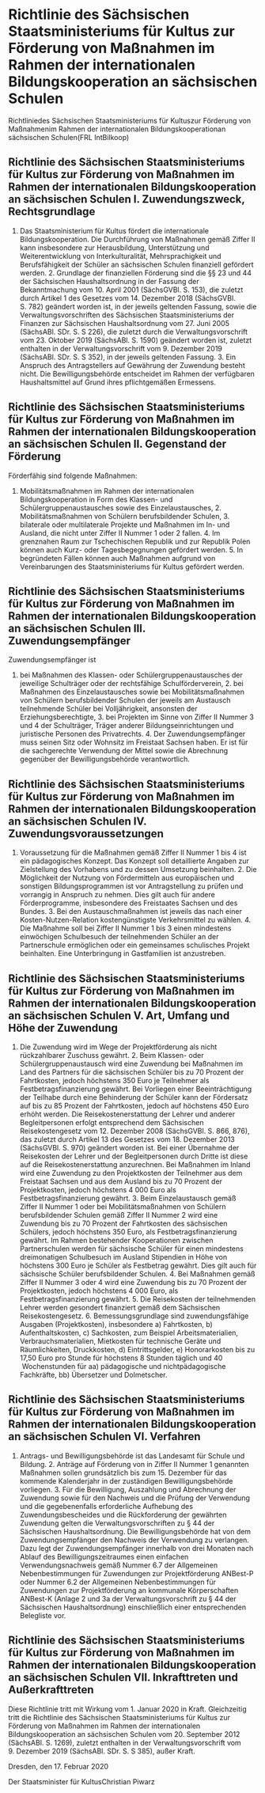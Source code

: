 # Richtlinie des Sächsischen Staatsministeriums für Kultus zur Förderung von Maßnahmen im Rahmen der internationalen Bildungskooperation an sächsischen Schulen

Richtliniedes Sächsischen Staatsministeriums für Kultuszur Förderung von Maßnahmenim Rahmen der internationalen Bildungskooperationan sächsischen Schulen(FRL IntBilkoop)

## Richtlinie des Sächsischen Staatsministeriums für Kultus zur Förderung von Maßnahmen im Rahmen der internationalen Bildungskooperation an sächsischen Schulen I. Zuwendungszweck, Rechtsgrundlage

1. Das Staatsministerium für Kultus fördert die internationale Bildungskooperation. Die Durchführung von Maßnahmen gemäß Ziffer II kann insbesondere zur Herausbildung, Unterstützung und Weiterentwicklung von Interkulturalität, Mehrsprachigkeit und Berufsfähigkeit der Schüler an sächsischen Schulen finanziell gefördert werden. 2. Grundlage der finanziellen Förderung sind die §§ 23 und 44 der Sächsischen Haushaltsordnung in der Fassung der Bekanntmachung vom 10. April 2001 (SächsGVBl. S. 153), die zuletzt durch Artikel 1 des Gesetzes vom 14. Dezember 2018 (SächsGVBl. S. 782) geändert worden ist, in der jeweils geltenden Fassung, sowie die Verwaltungsvorschriften des Sächsischen Staatsministeriums der Finanzen zur Sächsischen Haushaltsordnung vom 27. Juni 2005 (SächsABl. SDr. S. S 226), die zuletzt durch die Verwaltungsvorschrift vom 23. Oktober 2019 (SächsABl. S. 1590) geändert worden ist, zuletzt enthalten in der Verwaltungsvorschrift vom 9. Dezember 2019 (SächsABl. SDr. S. S 352), in der jeweils geltenden Fassung. 3. Ein Anspruch des Antragstellers auf Gewährung der Zuwendung besteht nicht. Die Bewilligungsbehörde entscheidet im Rahmen der verfügbaren Haushaltsmittel auf Grund ihres pflichtgemäßen Ermessens. 
## Richtlinie des Sächsischen Staatsministeriums für Kultus zur Förderung von Maßnahmen im Rahmen der internationalen Bildungskooperation an sächsischen Schulen II. Gegenstand der Förderung

Förderfähig sind folgende Maßnahmen:

1. Mobilitätsmaßnahmen im Rahmen der internationalen Bildungskooperation in Form des Klassen- und Schülergruppenaustausches sowie des Einzelaustausches, 2. Mobilitätsmaßnahmen von Schülern berufsbildender Schulen, 3. bilaterale oder multilaterale Projekte und Maßnahmen im In- und Ausland, die nicht unter Ziffer II Nummer 1 oder 2 fallen. 4. Im grenznahen Raum zur Tschechischen Republik und zur Republik Polen können auch Kurz- oder Tagesbegegnungen gefördert werden. 5. In begründeten Fällen können auch Maßnahmen aufgrund von Vereinbarungen des Staatsministeriums für Kultus gefördert werden. 
## Richtlinie des Sächsischen Staatsministeriums für Kultus zur Förderung von Maßnahmen im Rahmen der internationalen Bildungskooperation an sächsischen Schulen III. Zuwendungsempfänger

Zuwendungsempfänger ist

1. bei Maßnahmen des Klassen- oder Schülergruppenaustausches der jeweilige Schulträger oder der rechtsfähige Schulförderverein, 2. bei Maßnahmen des Einzelaustausches sowie bei Mobilitätsmaßnahmen von Schülern berufsbildender Schulen der jeweils am Austausch teilnehmende Schüler bei Volljährigkeit, ansonsten der Erziehungsberechtigte, 3. bei Projekten im Sinne von Ziffer II Nummer 3 und 4 der Schulträger, Träger anderer Bildungseinrichtungen und juristische Personen des Privatrechts. 4. Der Zuwendungsempfänger muss seinen Sitz oder Wohnsitz im Freistaat Sachsen haben. Er ist für die sachgerechte Verwendung der Mittel sowie die Abrechnung gegenüber der Bewilligungsbehörde verantwortlich. 
## Richtlinie des Sächsischen Staatsministeriums für Kultus zur Förderung von Maßnahmen im Rahmen der internationalen Bildungskooperation an sächsischen Schulen IV. Zuwendungsvoraussetzungen

1. Voraussetzung für die Maßnahmen gemäß Ziffer II Nummer 1 bis 4 ist ein pädagogisches Konzept. Das Konzept soll detaillierte Angaben zur Zielstellung des Vorhabens und zu dessen Umsetzung beinhalten. 2. Die Möglichkeit der Nutzung von Fördermitteln aus europäischen und sonstigen Bildungsprogrammen ist vor Antragstellung zu prüfen und vorrangig in Anspruch zu nehmen. Dies gilt auch für andere Förderprogramme, insbesondere des Freistaates Sachsen und des Bundes. 3. Bei den Austauschmaßnahmen ist jeweils das nach einer Kosten-Nutzen-Relation kostengünstigste Verkehrsmittel zu wählen. 4. Die Maßnahme soll bei Ziffer II Nummer 1 bis 3 einen mindestens einwöchigen Schulbesuch der teilnehmenden Schüler an der Partnerschule ermöglichen oder ein gemeinsames schulisches Projekt beinhalten. Eine Unterbringung in Gastfamilien ist anzustreben. 
## Richtlinie des Sächsischen Staatsministeriums für Kultus zur Förderung von Maßnahmen im Rahmen der internationalen Bildungskooperation an sächsischen Schulen V. Art, Umfang und Höhe der Zuwendung

1. Die Zuwendung wird im Wege der Projektförderung als nicht rückzahlbarer Zuschuss gewährt. 2. Beim Klassen- oder Schülergruppenaustausch wird eine Zuwendung bei Maßnahmen im Land des Partners für die sächsischen Schüler bis zu 70 Prozent der Fahrtkosten, jedoch höchstens 350 Euro je Teilnehmer als Festbetragsfinanzierung gewährt. Bei Vorliegen einer Beeinträchtigung der Teilhabe durch eine Behinderung der Schüler kann der Fördersatz auf bis zu 85 Prozent der Fahrtkosten, jedoch auf höchstens 450 Euro erhöht werden. Die Reisekostenerstattung der Lehrer und anderer Begleitpersonen erfolgt entsprechend dem Sächsischen Reisekostengesetz vom 12. Dezember 2008 (SächsGVBl. S. 866, 876), das zuletzt durch Artikel 13 des Gesetzes vom 18. Dezember 2013 (SächsGVBl. S. 970) geändert worden ist. Bei einer Übernahme der Reisekosten der Lehrer und der Begleitpersonen durch Dritte ist diese auf die Reisekostenerstattung anzurechnen. Bei Maßnahmen im Inland wird eine Zuwendung zu den Projektkosten der Teilnehmer aus dem Freistaat Sachsen und aus dem Ausland bis zu 70 Prozent der Projektkosten, jedoch höchstens 4 000 Euro als Festbetragsfinanzierung gewährt. 3. Beim Einzelaustausch gemäß Ziffer II Nummer 1 oder bei Mobilitätsmaßnahmen von Schülern berufsbildender Schulen gemäß Ziffer II Nummer 2 wird eine Zuwendung bis zu 70 Prozent der Fahrtkosten des sächsischen Schülers, jedoch höchstens 350 Euro, als Festbetragsfinanzierung gewährt. Im Rahmen bestehender Kooperationen zwischen Partnerschulen werden für sächsische Schüler für einen mindestens dreimonatigen Schulbesuch im Ausland Stipendien in Höhe von höchstens 300 Euro je Schüler als Festbetrag gewährt. Dies gilt auch für sächsische Schüler berufsbildender Schulen. 4. Bei Maßnahmen gemäß Ziffer II Nummer 3 oder 4 wird eine Zuwendung bis zu 70 Prozent der Projektkosten, jedoch höchstens 4 000 Euro, als Festbetragsfinanzierung gewährt. 5. Die Reisekosten der teilnehmenden Lehrer werden gesondert finanziert gemäß dem Sächsischen Reisekostengesetz. 6. Bemessungsgrundlage sind zuwendungsfähige Ausgaben (Projektkosten), insbesondere a) Fahrtkosten, b) Aufenthaltskosten, c) Sachkosten, zum Beispiel Arbeitsmaterialien, Verbrauchsmaterialien, Mietkosten für technische Geräte und Räumlichkeiten, Druckkosten, d) Eintrittsgelder, e) Honorarkosten bis zu 17,50 Euro pro Stunde für höchstens 8 Stunden täglich und 40  Wochenstunden für  aa) pädagogische und nichtpädagogische Fachkräfte,  bb) Übersetzer und Dolmetscher. 
## Richtlinie des Sächsischen Staatsministeriums für Kultus zur Förderung von Maßnahmen im Rahmen der internationalen Bildungskooperation an sächsischen Schulen VI. Verfahren

1. Antrags- und Bewilligungsbehörde ist das Landesamt für Schule und Bildung. 2. Anträge auf Förderung von in Ziffer II Nummer 1 genannten Maßnahmen sollen grundsätzlich bis zum 15. Dezember für das kommende Kalenderjahr in der zuständigen Bewilligungsbehörde vorliegen. 3. Für die Bewilligung, Auszahlung und Abrechnung der Zuwendung sowie für den Nachweis und die Prüfung der Verwendung und die gegebenenfalls erforderliche Aufhebung des Zuwendungsbescheides und die Rückforderung der gewährten Zuwendung gelten die Verwaltungsvorschriften zu § 44 der Sächsischen Haushaltsordnung. Die Bewilligungsbehörde hat von dem Zuwendungsempfänger den Nachweis der Verwendung zu verlangen. Dazu legt der Zuwendungsempfänger innerhalb von drei Monaten nach Ablauf des Bewilligungszeitraumes einen einfachen Verwendungsnachweis gemäß Nummer 6.7 der Allgemeinen Nebenbestimmungen für Zuwendungen zur Projektförderung ANBest-P oder Nummer 6.2 der Allgemeinen Nebenbestimmungen für Zuwendungen zur Projektförderung an kommunale Körperschaften ANBest-K (Anlage 2 und 3a der Verwaltungsvorschrift zu § 44 der Sächsischen Haushaltsordnung) einschließlich einer entsprechenden Belegliste vor. 
## Richtlinie des Sächsischen Staatsministeriums für Kultus zur Förderung von Maßnahmen im Rahmen der internationalen Bildungskooperation an sächsischen Schulen VII. Inkrafttreten und Außerkrafttreten

Diese Richtlinie tritt mit Wirkung vom 1. Januar 2020 in Kraft. Gleichzeitig tritt die Richtlinie des Sächsischen Staatsministeriums für Kultus zur Förderung von Maßnahmen im Rahmen der internationalen Bildungskooperation an sächsischen Schulen vom 20. September 2012 (SächsABl. S. 1269), zuletzt enthalten in der Verwaltungsvorschrift vom 9. Dezember 2019 (SächsABl. SDr. S. S 385), außer Kraft.

Dresden, den 17. Februar 2020

Der Staatsminister für KultusChristian Piwarz

